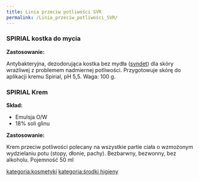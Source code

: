 ```yaml
---
title: Linia przeciw potliwości SVR
permalink: /Linia_przeciw_potliwości_SVR/
---
```


### SPIRIAL kostka do mycia

**Zastosowanie:**

Antybakteryjna, dezodorująca kostka bez mydła ([syndet](/syndety "wikilink")) dla skóry wrażliwej z problemem nadmiernej potliwości. Przygotowuje skórę do aplikacji kremu Spirial, pH 5,5. Waga: 100 g.

### SPIRIAL Krem

**Skład:**

-   Emulsja O/W
-   18% soli glinu

**Zastosowanie:**

Krem przeciw potliwości polecany na wszystkie partie ciała o wzmożonym wydzielaniu potu (stopy, dłonie, pachy). Bezbarwny, bezwonny, bez alkoholu. Pojemność 50 ml

[kategoria:kosmetyki](/kategoria:kosmetyki "wikilink") [kategoria:środki higieny](/kategoria:środki_higieny "wikilink")